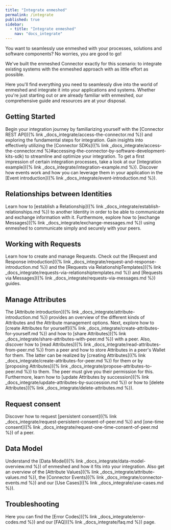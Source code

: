 ```yaml
---
title: "Integrate enmeshed"
permalink: /integrate
published: true
sidebar:
  - title: "Integrate enmeshed"
    nav: "docs_integrate"
---
```


You want to seamlessly use enmeshed with your processes, solutions and software components? No worries, you are good to go!

We've built the enmeshed Connector exactly for this scenario: to integrate existing systems with the enmeshed approach with as little effort as possible.

Here you'll find everything you need to seamlessly dive into the world of enmeshed and integrate it into your applications and systems. Whether you're just starting out or are already familiar with enmeshed, our comprehensive guide and resources are at your disposal.

## Getting Started

Begin your integration journey by familiarizing yourself with the [Connector REST API]({% link _docs_integrate/access-the-connector.md %}) and exploring the fundamental steps for integration. Gain insights into effectively utilizing the [Connector SDKs]({% link _docs_integrate/access-the-connector.md %}#accessing-the-connector-by-software-development-kits-sdk) to streamline and optimize your integration. To get a first impression of certain integration processes, take a look at our [Integration example]({% link _docs_integrate/integration-example.md %}). Discover how events work and how you can leverage them in your application in the [Event introduction]({% link _docs_integrate/event-introduction.md %}).

## Relationships between Identities

Learn how to [establish a Relationship]({% link _docs_integrate/establish-relationships.md %}) to another Identity in order to be able to communicate and exchange information with it. Furthermore, explore how to [exchange Messages]({% link _docs_integrate/exchange-messages.md %}) using enmeshed to communicate simply and securely with your peers.

## Working with Requests

Learn how to create and manage Requests. Check out the [Request and Response introduction]({% link _docs_integrate/request-and-response-introduction.md %}) and the [Requests via RelationshipTemplates]({% link _docs_integrate/requests-via-relationshiptemplates.md %}) and [Requests via Messages]({% link _docs_integrate/requests-via-messages.md %}) guides.

## Manage Attributes

The [Attribute introduction]({% link _docs_integrate/attribute-introduction.md %}) provides an overview of the different kinds of Attributes and the Attribute management options. Next, explore how to [create Attributes for yourself]({% link _docs_integrate/create-attributes-for-yourself.md %}) and how to [share Attributes]({% link _docs_integrate/share-attributes-with-peer.md %}) with a peer. Also, discover how to [read Attributes]({% link _docs_integrate/read-attributes-from-peer.md %}) from a peer and how to store Attributes in a peer's Wallet for them. The latter can be realized by [creating Attributes]({% link _docs_integrate/create-attributes-for-peer.md %}) for them or by [proposing Attributes]({% link _docs_integrate/propose-attributes-to-peer.md %}) to them. The peer must give you their permission for this. Furthermore, learn how to [update Attributes by succession]({% link _docs_integrate/update-attributes-by-succession.md %}) or how to [delete Attributes]({% link _docs_integrate/delete-attributes.md %}).

## Request consent

Discover how to request [persistent consent]({% link _docs_integrate/request-persistent-consent-of-peer.md %}) and [one-time consent]({% link _docs_integrate/request-one-time-consent-of-peer.md %}) of a peer.

## Data Model

Understand the [Data Model]({% link _docs_integrate/data-model-overview.md %}) of enmeshed and how it fits into your integration. Also get an overview of the [Attribute Values]({% link _docs_integrate/attribute-values.md %}), the [Connector Events]({% link _docs_integrate/connector-events.md %}) and our [Use Cases]({% link _docs_integrate/use-cases.md %}).

## Troubleshooting

Here you can find the [Error Codes]({% link _docs_integrate/error-codes.md %}) and our [FAQ]({% link _docs_integrate/faq.md %}) page.
